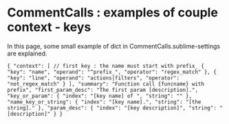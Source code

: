 # CommentCalls : examples of couple context - keys

In this page, some small example of dict in CommentCalls.sublime-settings are explained.

`{
			"context":
			[
			// first key : the name must start with prefix_
				{
					"key": "name",
					"operand": "^prefix_",
					"operator": "regex_match"
				},
				{
					"key": "line",
					"operand": "actions|filters",
					"operator": "not_regex_match"
				}
			],
			"summary": "Function call {funcname} with prefix",
			"first_param_desc": "The first param [description].",
			"key_or_param":
			{
				"index": "[key name] of ",
				"string": ""
			},
			"name_key_or_string":
			{
				"index": "[key name].",
				"string": "[the string]."
			},
			"param_desc":
			{
				"index": "[key description]",
				"string": "[description]"
			}
}`